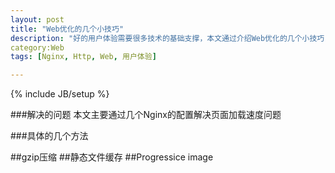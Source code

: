```yaml
---
layout: post
title: "Web优化的几个小技巧"
description: "好的用户体验需要很多技术的基础支撑，本文通过介绍Web优化的几个小技巧，讲解在Web项目中怎样优化产品以提高用户体验"
category:Web
tags: [Nginx, Http, Web, 用户体验]

---
```

{% include JB/setup %}

###解决的问题
本文主要通过几个Nginx的配置解决页面加载速度问题

###具体的几个方法

##gzip压缩
##静态文件缓存
##Progressice image




